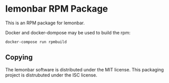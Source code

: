 # lemonbar RPM Package

This is an RPM package for lemonbar.

Docker and docker-dompose may be used to build the rpm:

	docker-compose run rpmbuild

## Copying

The lemonbar software is distributed under the MIT license.
This packaging project is distrubuted under the ISC license.
